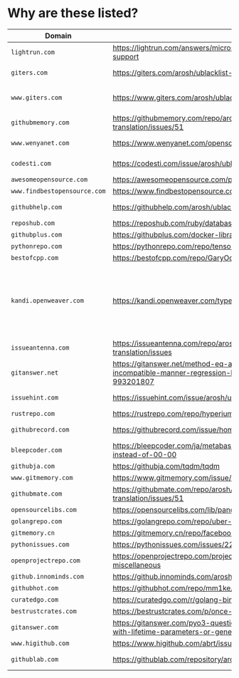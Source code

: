 # Why are these listed?

| Domain | Page | Original | Note |
| ------ | ---- | -------- | ---- |
| `lightrun.com` | https://lightrun.com/answers/microsoft-typescript-pipeflowchain-type-support | https://github.com/microsoft/TypeScript/issues/30370 |  |
| `giters.com` | https://giters.com/arosh/ublacklist-stackoverflow-translation/issues/51 | https://github.com/arosh/ublacklist-stackoverflow-translation/issues/51 |  |
| `www.giters.com` | https://www.giters.com/arosh/ublacklist-stackoverflow-translation/issues/51 | https://github.com/arosh/ublacklist-stackoverflow-translation/issues/51 | www.giters.com also serves copycat. |
| `githubmemory.com` | https://githubmemory.com/repo/arosh/ublacklist-stackoverflow-translation/issues/51 | https://github.com/arosh/ublacklist-stackoverflow-translation/issues/51 |  |
| `www.wenyanet.com` | https://www.wenyanet.com/opensource/ja/5ff3071877c41a72a418b148.html | https://github.com/BBE78/cypress-sonarqube-reporter |  |
| `codesti.com` | https://codesti.com/issue/arosh/ublacklist-stackoverflow-translation/51 | https://github.com/arosh/ublacklist-stackoverflow-translation/issues/51 |  |
| `awesomeopensource.com` | https://awesomeopensource.com/project/jgm/pandoc | https://github.com/pandoc/pandoc |  |
| `www.findbestopensource.com` | https://www.findbestopensource.com/product/robertoaloi-erlang-web | https://github.com/robertoaloi/erlang-web |  |
| `githubhelp.com` | https://githubhelp.com/arosh/ublacklist-stackoverflow-translation | https://github.com/arosh/ublacklist-stackoverflow-translation |  |
| `reposhub.com` | https://reposhub.com/ruby/database-tools/soundcloud-lhm.html | https://github.com/soundcloud/lhm |  |
| `githubplus.com` | https://githubplus.com/docker-library/php | https://github.com/docker-library/php |  |
| `pythonrepo.com` | https://pythonrepo.com/repo/tensorflow-tensorflow--python-deep-learning | https://github.com/tensorflow/tensorflow |  |
| `bestofcpp.com` | https://bestofcpp.com/repo/GaryOderNichts-Bloopair-cpp-network | https://github.com/GaryOderNichts/Bloopair |  |
| `kandi.openweaver.com` | https://kandi.openweaver.com/typescript/HelloRusk/qiita-trend-api | https://github.com/HelloRusk/qiita-trend-api | The site distributes copies of Stack Overflow QAs under the heading "Community Discussions." |
| `issueantenna.com` | https://issueantenna.com/repo/arosh/ublacklist-stackoverflow-translation/issues | https://github.com/arosh/ublacklist-stackoverflow-translation/issues |  |
| `gitanswer.net` | https://gitanswer.net/method-eq-and-ne-overrides-class-object-in-an-incompatible-manner-regression-between-1-1-160-and-1-1-161-993201807 | https://github.com/microsoft/pyright/issues/2287 |  |
| `issuehint.com` | https://issuehint.com/issue/arosh/ublacklist-stackoverflow-translation/51 | https://github.com/arosh/ublacklist-stackoverflow-translation/issues/51 |  |
| `rustrepo.com` | https://rustrepo.com/repo/hyperium-hyper-rust-http-client | https://github.com/hyperium/hyper |  |
| `githubrecord.com` | https://githubrecord.com/issue/home-assistant/core/66291/1059421055 | https://github.com/home-assistant/core/issues/66291 |  |
| `bleepcoder.com` | https://bleepcoder.com/ja/metabase/419604485/time-is-showing-24-00-instead-of-00-00 | https://github.com/metabase/metabase/issues/9538 | closed? |
| `githubja.com` | https://githubja.com/tqdm/tqdm | https://github.com/tqdm/tqdm | closed? |
| `www.gitmemory.com` | https://www.gitmemory.com/issue/dbeaver/dbeaver/232/528912919 | https://github.com/dbeaver/dbeaver/issues/232 | closed? |
| `githubmate.com` | https://githubmate.com/repo/arosh/ublacklist-stackoverflow-translation/issues/51 | https://github.com/arosh/ublacklist-stackoverflow-translation/issues/51 | closed? |
| `opensourcelibs.com` | https://opensourcelibs.com/lib/pandoc | https://github.com/pandoc/pandoc | closed? |
| `golangrepo.com` | https://golangrepo.com/repo/uber-go-zap-go-logging-monitoring | https://github.com/uber-go/zap | closed? |
| `gitmemory.cn` | https://gitmemory.cn/repo/facebook/react | https://github.com/facebook/react | closed? |
| `pythonissues.com` | https://pythonissues.com/issues/2256430 | https://github.com/pupil-labs/pupil/issues/920 | closed? |
| `openprojectrepo.com` | https://openprojectrepo.com/project/kubernetes-kubernetes-go-miscellaneous | https://github.com/kubernetes/kubernetes | closed? |
| `github.innominds.com` | https://github.innominds.com/arosh/ublacklist-github-translation | https://github.com/arosh/ublacklist-github-translation | closed? |
| `githubhot.com` | https://githubhot.com/repo/mm1ke/gentoo-scripts/issues/1 | https://github.com/mm1ke/gentoo-scripts/issues/1 | closed? |
| `curatedgo.com` | https://curatedgo.com/r/golang-bindings-for-asticodego-asticoqui/index.html | https://github.com/asticode/go-asticoqui | closed? |
| `bestrustcrates.com` | https://bestrustcrates.com/p/once-installed-the-dtolnaycargo-expand/ | https://github.com/dtolnay/cargo-expand | closed? |
| `gitanswer.com` | https://gitanswer.com/pyo3-question-about-pymethods-cannot-be-used-with-lifetime-parameters-or-generics-rust-674792372 | https://github.com/PyO3/pyo3/issues/1088 | closed? |
| `www.higithub.com` | https://www.higithub.com/abrt/issue/retrace-server/433 | https://github.com/abrt/retrace-server/pull/433 | closed? |
| `githublab.com` | https://githublab.com/repository/arosh/ublacklist-stackoverflow-translation | https://github.com/arosh/ublacklist-stackoverflow-translation | closed? |
